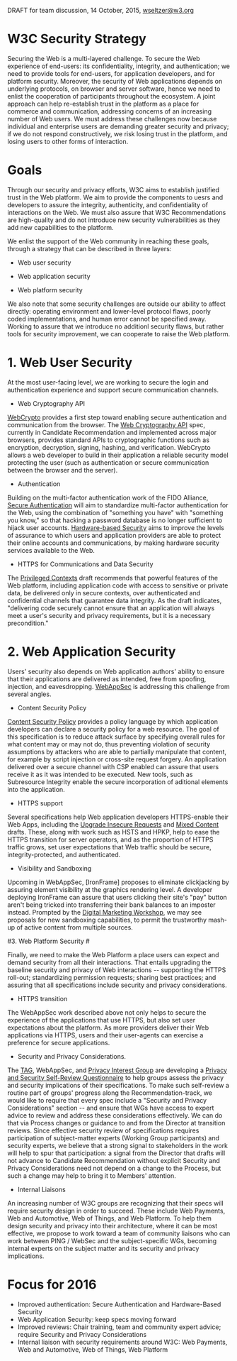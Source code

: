 DRAFT for team discussion, 14 October, 2015, wseltzer@w3.org 

# W3C Security Strategy #

Securing the Web is a multi-layered challenge. To secure the Web
experience of end-users: its confidentiality, integrity, and
authentication; we need to provide tools for end-users, for
application developers, and for platform security. Moreover, the
security of Web applications depends on underlying protocols, on
browser and server software, hence we need to enlist the cooperation
of participants throughout the ecosystem. A joint approach can help
re-establish trust in the platform as a place for commerce and
communication, addressing concerns of an increasing number of Web
users. We must address these challenges now because individual and
enterprise users are demanding greater security and privacy; if we do
not respond constructively, we risk losing trust in the platform, and
losing users to other forms of interaction.

# Goals

Through our security and privacy efforts, W3C aims to establish
justified trust in the Web platform. We aim to provide the components
to uesrs and developers to assure the integrity, authenticity, and
confidentiality of interactions on the Web. We must also assure that
W3C Recommendations are high-quality and do not introduce new security
vulnerabilities as they add new capabilities to the platform. 

We enlist the support of the Web community in reaching these goals,
through a strategy that can be described in three layers:

- Web user security

- Web application security

- Web platform security

We also note that some security challenges are outside our ability to
affect directly: operating environment and lower-level protocol flaws,
poorly coded implementations, and human error cannot be specified
away. Working to assure that we introduce no additionl security flaws,
but rather tools for security improvement, we can cooperate to raise
the Web platform.

# 1. Web User Security #

At the most user-facing level, we are working to secure the login and
authentication experience and support secure communication channels. 

* Web Cryptography API

[WebCrypto](http://www.w3.org/2012/webcrypto/) provides a first step
toward enabling secure authentication and communication from the
browser. The
[Web Cryptography API](http://www.w3.org/TR/WebCryptoAPI/) spec,
currently in Candidate Recommendation and implemented across major
browsers, provides standard APIs to cryptographic functions such as
encryption, decryption, signing, hashing, and verification. WebCrypto
allows a web developer to build in their application a reliable
security model protecting the user (such as authentication or secure
communication between the browser and the server).


* Authentication

Building on the multi-factor authentication work of the
FIDO Alliance, [Secure Authentication](https://w3c.github.io/websec/web-authentication-charter) will aim to standardize
multi-factor authentication for the Web, using the combination of
"something you have" with "something you know," so that hacking a
password database is no longer sufficient to hijack user
accounts. [Hardware-based Security](https://w3c.github.io/websec/hasec-charter) aims to improve the levels of
assurance to which users and application providers are able to protect
their online accounts and communications, by making hardware security services available to the Web.

* HTTPS for Communications and Data Security

The [Privileged Contexts](http://www.w3.org/TR/powerful-features/)
draft recommends that powerful features of the Web platform, including
application code with access to sensitive or private data, be
delivered only in secure contexts, over authenticated and confidential
channels that guarantee data integrity. As the draft indicates,
"delivering code securely cannot ensure that an application will
always meet a user's security and privacy requirements, but it is a
necessary precondition."


# 2. Web Application Security #

Users' security also depends on Web application authors' ability to
ensure that their applications are delivered as intended, free from
spoofing, injection, and
eavesdropping. [WebAppSec](http://www.w3.org/2011/webappsec/) is
addressing this challenge from several angles.

* Content Security Policy

[Content Security Policy](http://www.w3.org/TR/CSP/) provides a policy
language by which application developers can declare a security policy
for a web resource. The goal of this specification is to reduce attack
surface by specifying overall rules for what content may or may not
do, thus preventing violation of security assumptions by attackers who
are able to partially manipulate that content, for example by script
injection or cross-site request forgery. An application delivered over
a secure channel with CSP enabled can assure that users receive it as
it was intended to be executed. New tools, such as Subresource
Integrity enable the secure incorporation of aditional elements into
the application.


* HTTPS support

Several specifications help Web application developers HTTPS-enable
their Web Apps, including the
[Upgrade Insecure Requests](http://www.w3.org/TR/upgrade-insecure-requests/)
and [Mixed Content](http://www.w3.org/TR/mixed-content/)
drafts. These, along with work such as HSTS and HPKP, help to ease the
HTTPS transition for server operators, and as the proportion of HTTPS
traffic grows, set user expectations that Web traffic should be
secure, integrity-protected, and authenticated.

* Visibility and Sandboxing

Upcoming in WebAppSec, [IronFrame] proposes to eliminate clickjacking
by assuring element visibility at the graphics rendering level. A
developer deploying IronFrame can assure that users clicking their
site's "pay" button aren't being tricked into transferring their bank
balances to an imposter instead. Prompted by the
[Digital Marketing Workshop](https://www.w3.org/2015/digital-marketing-workshop/agenda.html),
we may see proposals for new sandboxing capabilities, to permit the
trustworthy mash-up of active content from multiple sources.

#3. Web Platform Security #

Finally, we need to make the Web Platform a place users can expect and
demand security from all their interactions. That entails upgrading
the baseline security and privacy of Web interactions -- supporting
the HTTPS roll-out; standardizing permission requests; sharing best
practices; and assuring that all specifications include security and
privacy considerations.

* HTTPS transition

The WebAppSec work described above not only helps to secure the
experience of the applications that use HTTPS, but also set user
expectations about the platform. As more providers deliver their Web
applications via HTTPS, users and their user-agents can exercise a
preference for secure applications.

* Security and Privacy Considerations.

The [TAG](https://tag.w3.org/), WebAppSec, and
[Privacy Interest Group](http://www.w3.org/Privacy/) are developing a
[Privacy and Security Self-Review Questionnaire](https://w3ctag.github.io/security-questionnaire/)
to help groups assess the privacy and security implications of their
specifications. To make such self-review a routine part of groups'
progress along the Recommendation-track, we would like to require that
every spec include a "Security and Privacy Considerations" section --
and ensure that WGs have access to expert advice to review and address
these considerations effectively. We can do that via Process changes
or guidance to and from the Director at transition reviews. Since
effective security review of specifications requires participation of
subject-matter experts (Working Group participants) and security
experts, we believe that a strong signal to stakeholders in the work
will help to spur that participation: a signal from the Director that
drafts will not advance to Candidate Recommendation without explicit
Security and Privacy Considerations need not depend on a change to the
Process, but such a change may help to bring it to Members' attention.

* Internal Liaisons

An increasing number of W3C groups are recognizing that their specs
will require security design in order to succeed. These include Web
Payments, Web and Automotive, Web of Things, and Web Platform. To help
them design security and privacy into their architecture, where it can
be most effective, we propose to work toward a team of community
liaisons who can work between PING / WebSec and the subject-specific
WGs, becoming internal experts on the subject matter and its security
and privacy implications. 


# Focus for 2016 #

* Improved authentication: Secure Authentication and Hardware-Based
  Security
* Web Application Security: keep specs moving forward
* Improved reviews: Chair training, team and community expert advice;
  require Security and Privacy Considerations
* Internal liaison with security requirements around W3C: Web
  Payments, Web and Automotive, Web of Things, Web Platform
